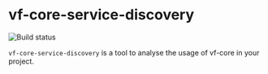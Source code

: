# vf-core-service-discovery

![Build status](https://github.com/oss6/vf-core-service-discovery/workflows/.github/workflows/test-dev.yml/badge.svg)

`vf-core-service-discovery` is a tool to analyse the usage of vf-core in your project.
